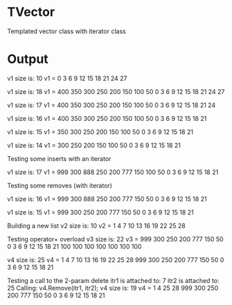# TVector
Templated vector class with iterator class

# Output
v1 size is: 10
v1 = 0 3 6 9 12 15 18 21 24 27

v1 size is: 18
v1 = 400 350 300 250 200 150 100 50 0 3 6 9 12 15 18 21 24 27

v1 size is: 17
v1 = 400 350 300 250 200 150 100 50 0 3 6 9 12 15 18 21 24

v1 size is: 16
v1 = 400 350 300 250 200 150 100 50 0 3 6 9 12 15 18 21

v1 size is: 15
v1 = 350 300 250 200 150 100 50 0 3 6 9 12 15 18 21

v1 size is: 14
v1 = 300 250 200 150 100 50 0 3 6 9 12 15 18 21

Testing some inserts with an iterator

v1 size is: 17
v1 = 999 300 888 250 200 777 150 100 50 0 3 6 9 12 15 18 21

Testing some removes (with iterator)

v1 size is: 16
v1 = 999 300 888 250 200 777 150 50 0 3 6 9 12 15 18 21

v1 size is: 15
v1 = 999 300 250 200 777 150 50 0 3 6 9 12 15 18 21

Building a new list
v2 size is: 10
v2 = 1 4 7 10 13 16 19 22 25 28

Testing operator+ overload
v3 size is: 22
v3 = 999 300 250 200 777 150 50 0 3 6 9 12 15 18 21 100 100 100 100 100 100 100

v4 size is: 25
v4 = 1 4 7 10 13 16 19 22 25 28 999 300 250 200 777 150 50 0 3 6 9 12 15 18 21

Testing a call to the 2-param delete
itr1 is attached to: 7
itr2 is attached to: 25
Calling:  v4.Remove(itr1, itr2);
v4 size is: 19
v4 = 1 4 25 28 999 300 250 200 777 150 50 0 3 6 9 12 15 18 21
